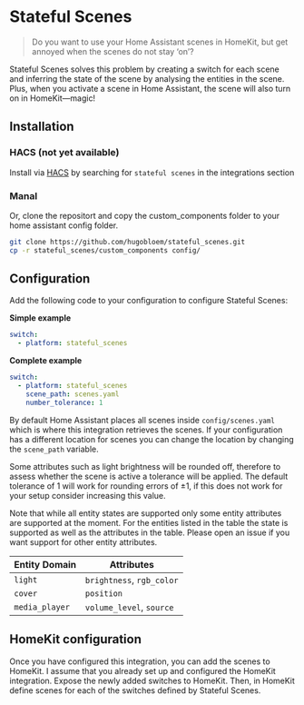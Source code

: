 # Stateful Scenes
> Do you want to use your Home Assistant scenes in HomeKit, but get annoyed when the scenes do not stay ‘on’? 

Stateful Scenes solves this problem by creating a switch for each scene and inferring the state of the scene by analysing the entities in the scene. Plus, when you activate a scene in Home Assistant, the scene will also turn on in HomeKit—magic!

## Installation
### HACS (not yet available)
Install via [HACS](https://hacs.xyz) by searching for `stateful scenes` in the integrations section

### Manal
Or, clone the repositort and copy the custom_components folder to your home assistant config folder.

```bash
git clone https://github.com/hugobloem/stateful_scenes.git
cp -r stateful_scenes/custom_components config/
```

## Configuration
Add the following code to your configuration to configure Stateful Scenes:

**Simple example**
```yaml
switch:
  - platform: stateful_scenes
```

**Complete example**
```yaml
switch:
  - platform: stateful_scenes
    scene_path: scenes.yaml
    number_tolerance: 1
```
By default Home Assistant places all scenes inside `config/scenes.yaml` which is where this integration retrieves the scenes. If your configuration has a different location for scenes you can change the location by changing the `scene_path` variable. 

Some attributes such as light brightness will be rounded off, therefore to assess whether the scene is active a tolerance will be applied. The default tolerance of 1 will work for rounding errors of ±1, if this does not work for your setup consider increasing this value.

Note that while all entity states are supported only some entity attributes are supported at the moment. For the entities listed in the table the state is supported as well as the attributes in the table. Please open an issue if you want support for other entity attributes.

| Entity Domain  | Attributes                 |
|----------------|----------------------------|
| `light`        | `brightness`, `rgb_color`  |
| `cover`        | `position`                 |
| `media_player` | `volume_level`, `source`   |

## HomeKit configuration
Once you have configured this integration, you can add the scenes to HomeKit. I assume that you already set up and configured the HomeKit integration. Expose the newly added switches to HomeKit. Then, in HomeKit define scenes for each of the switches defined by Stateful Scenes. 

